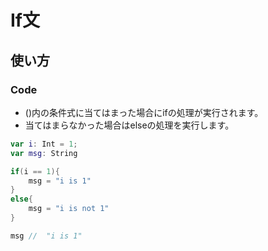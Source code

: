 # If文

## 使い方

### Code

- ()内の条件式に当てはまった場合にifの処理が実行されます。
- 当てはまらなかった場合はelseの処理を実行します。

```swift
var i: Int = 1;
var msg: String

if(i == 1){
    msg = "i is 1"
}
else{
    msg = "i is not 1"
}

msg //  "i is 1"
```
